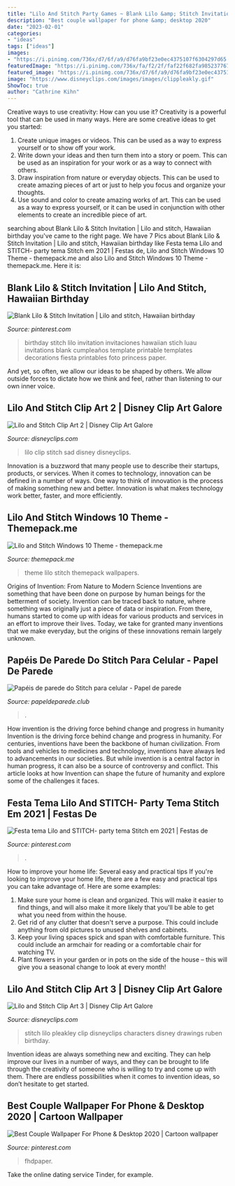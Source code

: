 ```yaml
---
title: "Lilo And Stitch Party Games ~ Blank Lilo &amp; Stitch Invitation"
description: "Best couple wallpaper for phone &amp; desktop 2020"
date: "2023-02-01"
categories:
- "ideas"
tags: ["ideas"]
images:
- "https://i.pinimg.com/736x/d7/6f/a9/d76fa9bf23e0ec4375107f6304297d65.jpg"
featuredImage: "https://i.pinimg.com/736x/fa/f2/2f/faf22f682fa985237767454296c2e089.jpg"
featured_image: "https://i.pinimg.com/736x/d7/6f/a9/d76fa9bf23e0ec4375107f6304297d65.jpg"
image: "https://www.disneyclips.com/images/images/clippleakly.gif"
ShowToc: true
author: "Cathrine Kihn"
---
```



Creative ways to use creativity: How can you use it?
Creativity is a powerful tool that can be used in many ways. Here are some creative ideas to get you started: 
1. Create unique images or videos. This can be used as a way to express yourself or to show off your work.
2. Write down your ideas and then turn them into a story or poem. This can be used as an inspiration for your work or as a way to connect with others.
3. Draw inspiration from nature or everyday objects. This can be used to create amazing pieces of art or just to help you focus and organize your thoughts.
4. Use sound and color to create amazing works of art. This can be used as a way to express yourself, or it can be used in conjunction with other elements to create an incredible piece of art.

	

		
searching about Blank Lilo &amp; Stitch Invitation | Lilo and stitch, Hawaiian birthday you've came to the right page. We have 7 Pics about Blank Lilo &amp; Stitch Invitation | Lilo and stitch, Hawaiian birthday like Festa tema Lilo and STITCH- party tema Stitch em 2021 | Festas de, Lilo and Stitch Windows 10 Theme - themepack.me and also Lilo and Stitch Windows 10 Theme - themepack.me. Here it is:
		
    
## Blank Lilo &amp; Stitch Invitation | Lilo And Stitch, Hawaiian Birthday

<img loading=lazy src="https://i.pinimg.com/736x/6d/ac/fe/6dacfe889f5b2049d54cc42ea8573cee.jpg" onerror="this.onerror=null;this.src='https://tse2.mm.bing.net/th?id=OIP.BqD0m_tTRqDwa2aoi4cB6AHaKf&amp;pid=15.1';" alt="Blank Lilo &amp; Stitch Invitation | Lilo and stitch, Hawaiian birthday">

_Source: pinterest.com_

>birthday stitch lilo invitation invitaciones hawaiian stich luau invitations blank cumpleaños template printable templates decorations fiesta printables foto princess paper. 

	

And yet, so often, we allow our ideas to be shaped by others. We allow outside forces to dictate how we think and feel, rather than listening to our own inner voice.

    
## Lilo And Stitch Clip Art 2 | Disney Clip Art Galore

<img loading=lazy src="https://www.disneyclips.com/images/images/sad-lilo.png" onerror="this.onerror=null;this.src='https://tse1.mm.bing.net/th?id=OIP.XhwXxvhmPzA8tn3uHRUNFAAAAA&amp;pid=15.1';" alt="Lilo and Stitch Clip Art 2 | Disney Clip Art Galore">

_Source: disneyclips.com_

>lilo clip stitch sad disney disneyclips. 

	

Innovation is a buzzword that many people use to describe their startups, products, or services. When it comes to technology, innovation can be defined in a number of ways. One way to think of innovation is the process of making something new and better. Innovation is what makes technology work better, faster, and more efficiently.

    
## Lilo And Stitch Windows 10 Theme - Themepack.me

<img loading=lazy src="https://themepack.me/i/c/749x468/media/g/1263/lilo-and-stitch-theme-ha7.jpg" onerror="this.onerror=null;this.src='https://tse4.mm.bing.net/th?id=OIP.Rctsy6ao4NS7hzAoh8ym8gHaEo&amp;pid=15.1';" alt="Lilo and Stitch Windows 10 Theme - themepack.me">

_Source: themepack.me_

>theme lilo stitch themepack wallpapers. 

	

Origins of Invention: From Nature to Modern Science
Inventions are something that have been done on purpose by human beings for the betterment of society. Invention can be traced back to nature, where something was originally just a piece of data or inspiration. From there, humans started to come up with ideas for various products and services in an effort to improve their lives. Today, we take for granted many inventions that we make everyday, but the origins of these innovations remain largely unknown.

    
## Papéis De Parede Do Stitch Para Celular - Papel De Parede

<img loading=lazy src="https://papeldeparede.club/wp-content/uploads/2019/11/Papeis-de-parede-do-stitch-2.jpg" onerror="this.onerror=null;this.src='https://tse1.mm.bing.net/th?id=OIP.ZOmEwjr6WsU-16PqarOZ7gHaNO&amp;pid=15.1';" alt="Papéis de parede do Stitch para celular - Papel de parede">

_Source: papeldeparede.club_

>. 

	

How invention is the driving force behind change and progress in humanity
Invention is the driving force behind change and progress in humanity. For centuries, inventions have been the backbone of human civilization. From tools and vehicles to medicines and technology, inventions have always led to advancements in our societies. But while invention is a central factor in human progress, it can also be a source of controversy and conflict. This article looks at how Invention can shape the future of humanity and explore some of the challenges it faces.

    
## Festa Tema Lilo And STITCH- Party Tema Stitch Em 2021 | Festas De

<img loading=lazy src="https://i.pinimg.com/736x/d7/6f/a9/d76fa9bf23e0ec4375107f6304297d65.jpg" onerror="this.onerror=null;this.src='https://tse3.mm.bing.net/th?id=OIP.X_B3Ml5NAm0VgzBhSrccGwHaJI&amp;pid=15.1';" alt="Festa tema Lilo and STITCH- party tema Stitch em 2021 | Festas de">

_Source: pinterest.com_

>. 

	

How to improve your home life: Several easy and practical tips
If you're looking to improve your home life, there are a few easy and practical tips you can take advantage of. Here are some examples:
1. Make sure your home is clean and organized. This will make it easier to find things, and will also make it more likely that you'll be able to get what you need from within the house.
2. Get rid of any clutter that doesn't serve a purpose. This could include anything from old pictures to unused shelves and cabinets.
3. Keep your living spaces spick and span with comfortable furniture. This could include an armchair for reading or a comfortable chair for watching TV. 
4. Plant flowers in your garden or in pots on the side of the house – this will give you a seasonal change to look at every month! 

    
## Lilo And Stitch Clip Art 3 | Disney Clip Art Galore

<img loading=lazy src="https://www.disneyclips.com/images/images/clippleakly.gif" onerror="this.onerror=null;this.src='https://tse2.mm.bing.net/th?id=OIP.ZOmuaSfMCCItLsySO5-WlAAAAA&amp;pid=15.1';" alt="Lilo and Stitch Clip Art 3 | Disney Clip Art Galore">

_Source: disneyclips.com_

>stitch lilo pleakley clip disneyclips characters disney drawings ruben birthday. 

	

Invention ideas are always something new and exciting. They can help improve our lives in a number of ways, and they can be brought to life through the creativity of someone who is willing to try and come up with them. There are endless possibilities when it comes to invention ideas, so don’t hesitate to get started.

    
## Best Couple Wallpaper For Phone &amp; Desktop 2020 | Cartoon Wallpaper

<img loading=lazy src="https://i.pinimg.com/736x/fa/f2/2f/faf22f682fa985237767454296c2e089.jpg" onerror="this.onerror=null;this.src='https://tse2.mm.bing.net/th?id=OIP.jfH8GKA4vxPlFBWUoeFnjAHaNK&amp;pid=15.1';" alt="Best Couple Wallpaper For Phone &amp; Desktop 2020 | Cartoon wallpaper">

_Source: pinterest.com_

>fhdpaper. 

	

Take the online dating service Tinder, for example.

